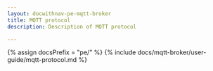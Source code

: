 ```yaml
---
layout: docwithnav-pe-mqtt-broker
title: MQTT protocol
description: Description of MQTT protocol

---
```


{% assign docsPrefix = "pe/" %}
{% include docs/mqtt-broker/user-guide/mqtt-protocol.md %}
